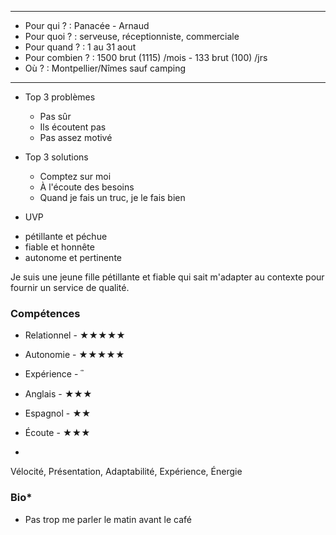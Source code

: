 

---
- Pour qui ? : Panacée - Arnaud
- Pour quoi ? : serveuse, réceptionniste, commerciale
- Pour quand ? : 1 au 31 aout
- Pour combien ? : 1500 brut (1115) /mois - 133 brut (100) /jrs 
- Où ? : Montpellier/Nîmes sauf camping
---

* Top 3 problèmes
  - Pas sûr
  - Ils écoutent pas
  - Pas assez motivé
  
* Top 3 solutions
  - Comptez sur moi
  - À l'écoute des besoins
  - Quand je fais un truc, je le fais bien

* UVP
- pétillante et péchue
- fiable et honnête
- autonome et pertinente

Je suis une jeune fille pétillante et fiable qui sait m'adapter au contexte pour fournir un service de qualité.

### Compétences
- Relationnel - &#9733;&#9733;&#9733;&#9733;&#9733;
- Autonomie - &#9733;&#9733;&#9733;&#9733;&#9733;
- Expérience - &#2300;

- Anglais - &#9733;&#9733;&#9733;
- Espagnol - &#9733;&#9733;
- Écoute - &#9733;&#9733;&#9733;
- 

Vélocité, Présentation, Adaptabilité, Expérience, Énergie

### Bio*

- Pas trop me parler le matin avant le café
